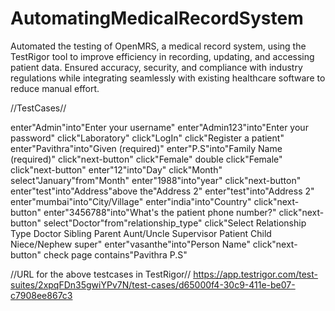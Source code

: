 # AutomatingMedicalRecordSystem

Automated the testing of OpenMRS, a medical record system, using the TestRigor tool to improve efficiency in recording, updating, and accessing patient data.
Ensured accuracy, security, and compliance with industry regulations while integrating seamlessly with existing healthcare software to reduce manual effort.

//TestCases//

enter"Admin"into"Enter your username"
enter"Admin123"into"Enter your password"
click"Laboratory"
click"LogIn"
click"Register a patient"
enter"Pavithra"into"Given (required)"
enter"P.S"into"Family Name (required)"
click"next-button"
click"Female"
double click"Female"
click"next-button"
enter"12"into"Day"
click"Month"
select"January"from"Month"
enter"1988"into"year"
click"next-button"
enter"test"into"Address"above the"Address 2"
enter"test"into"Address 2"
enter"mumbai"into"City/Village"
enter"india"into"Country"
click"next-button"
enter"3456788"into"What's the patient phone number?"
click"next-button"
select"Doctor"from"relationship_type"
click"Select Relationship Type Doctor Sibling Parent Aunt/Uncle Supervisor Patient Child Niece/Nephew super"
enter"vasanthe"into"Person Name"
click"next-button"
check page contains"Pavithra P.S"


//URL for the above testcases in TestRigor//
https://app.testrigor.com/test-suites/2xpqFDn35gwiYPv7N/test-cases/d65000f4-30c9-411e-be07-c7908ee867c3
